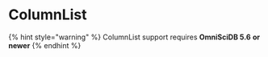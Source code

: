 # ColumnList

{% hint style="warning" %}
ColumnList support requires **OmniSciDB 5.6** **or newer**
{% endhint %}



